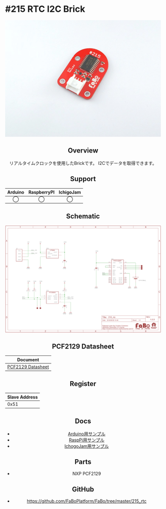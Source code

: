 # #215 RTC I2C Brick

<center>

![](./img/215_rtc.jpg)
<!--COLORME-->

## Overview
リアルタイムクロックを使用したBrickです。
I2Cでデータを取得できます。

## Support
|Arduino|RaspberryPI|IchigoJam|
|:--:|:--:|:--:|
|◯|◯|◯|

## Schematic
![](./img/215_rtc_sch.png)

## PCF2129 Datasheet
| Document |
| -- |
| [PCF2129 Datasheet](http://cache.nxp.com/documents/data_sheet/PCF2129.pdf) |

## Register
| Slave Address |
| -- |
| 0x51 |

## Docs

* [Arduino用サンプル](http://docs.fabo.io/fabo/arduino/brick_i2c/215_brick_i2c_rtc.html)
* [RaspPi用サンプル](http://docs.fabo.io/fabo/rasppi/brick_i2c/215_brick_i2c_rtc.html)
* [IchogoJam用サンプル](http://docs.fabo.io/fabo/ichigojam/brick_i2c/215_brick_i2c_rtc.html)

## Parts
- NXP PCF2129

## GitHub
- https://github.com/FaBoPlatform/FaBo/tree/master/215_rtc

